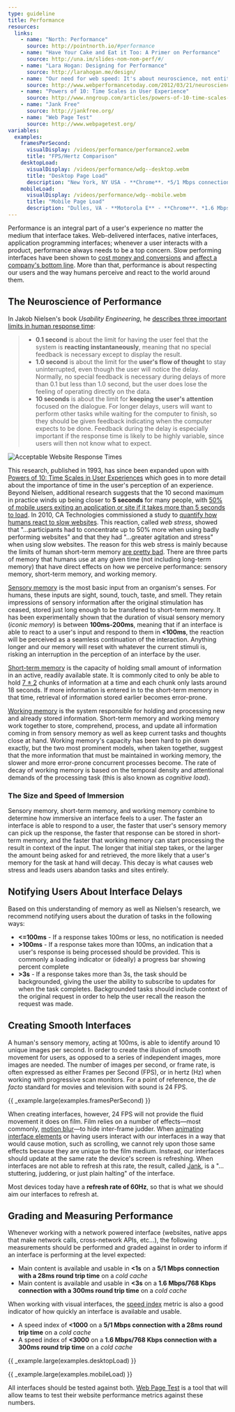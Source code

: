 ```yaml
---
type: guideline
title: Performance
resources:
  links:
    - name: "North: Performance"
      source: http://pointnorth.io/#performance
    - name: "Have Your Cake and Eat it Too: A Primer on Performance"
      source: http://una.im/slides-nom-nom-perf/#/
    - name: "Lara Hogan: Designing for Performance"
      source: http://larahogan.me/design/
    - name: "Our need for web speed: It's about neuroscience, not entitlement"
      source: http://www.webperformancetoday.com/2012/03/21/neuroscience-page-speed-web-performance/
    - name: "Powers of 10: Time Scales in User Experience"
      source: http://www.nngroup.com/articles/powers-of-10-time-scales-in-ux/
    - name: "Jank Free"
      source: http://jankfree.org/
    - name: "Web Page Test"
      source: http://www.webpagetest.org/
variables:
  examples:
    framesPerSecond:
      visualDisplay: /videos/performance/performance2.webm
      title: "FPS/Hertz Comparison"
    desktopLoad:
      visualDisplay: /videos/performance/wdg--desktop.webm
      title: "Desktop Page Load"
      description: "New York, NY USA - **Chrome**. *5/1 Mbps connection with a 28ms round trip time*. Speed Index: *400*. [Full test](http://www.webpagetest.org/result/150520_GD_PQ1/)"
    mobileLoad:
      visualDisplay: /videos/performance/wdg--mobile.webm
      title: "Mobile Page Load"
      description: "Dulles, VA - **Motorola E** - **Chrome**. *1.6 Mbps/768 Kbps connection with a 300ms round trip time*. Speed Index: *2049*. [Full test](http://www.webpagetest.org/result/150623_ZA_Y65/)"
---
```


Performance is an integral part of a user's experience no matter the medium that interface takes. Web-delivered interfaces, native interfaces, application programming interfaces; whenever a user interacts with a product, performance always needs to be a top concern. Slow performing interfaces have been shown to [cost money and conversions](http://www.fastcompany.com/1825005/how-one-second-could-cost-amazon-16-billion-sales) and [affect a company's bottom line](https://blog.kissmetrics.com/loading-time/). More than that, performance is about respecting our users and the way humans perceive and react to the world around them.

## The Neuroscience of Performance

In Jakob Nielsen's book _Usability Engineering_, he [describes three important limits in human response time](http://www.nngroup.com/articles/response-times-3-important-limits/):

> * **0.1 second** is about the limit for having the user feel that the system is **reacting instantaneously**, meaning that no special feedback is necessary except to display the result.
>* **1.0 second** is about the limit for the **user's flow of thought** to stay uninterrupted, even though the user will notice the delay. Normally, no special feedback is necessary during delays of more than 0.1 but less than 1.0 second, but the user does lose the feeling of operating directly on the data.
> * **10 seconds** is about the limit for **keeping the user's attention** focused on the dialogue. For longer delays, users will want to perform other tasks while waiting for the computer to finish, so they should be given feedback indicating when the computer expects to be done. Feedback during the delay is especially important if the response time is likely to be highly variable, since users will then not know what to expect.

![Acceptable Website Response Times](/images/performance/performance1.svg)

This research, published in 1993, has since been expanded upon with [Powers of 10: Time Scales in User Experiences](http://www.nngroup.com/articles/powers-of-10-time-scales-in-ux/) which goes in to more detail about the importance of time in the user's perception of an experience. Beyond Nielsen, additional research suggests that the 10 second maximum in practice winds up being closer to **5 seconds** for many people, with [50% of mobile users exiting an application or site if it takes more than 5 seconds to load](http://e-commercefacts.com/research/2011/07/what-usrs-want-from-mobil/19986_WhatMobileUsersWant_Wp.pdf). In 2010, CA Technologies commissioned a study to [quantify how humans react to slow websites](http://www.webperformancetoday.com/2011/02/24/website-performance-web-stress/). This reaction, called *web stress*, showed that "…participants had to concentrate up to 50% more when using badly performing websites" and that they had "…greater agitation and stress" when using slow websites. The reason for this web stress is mainly because the limits of human short-term memory [are pretty bad](http://www.nngroup.com/articles/website-response-times/). There are three parts of memory that humans use at any given time (not including long-term memory) that have direct effects on how we perceive performance: sensory memory, short-term memory, and working memory.

[Sensory memory](http://en.wikipedia.org/wiki/Sensory_memory) is the most basic input from an organism's senses. For humans, these inputs are sight, sound, touch, taste, and smell. They retain impressions of sensory information after the original stimulation has ceased, stored just long enough to be transfered to short-term memory. It has been experimentally shown that the duration of visual sensory memory (*iconic memory*) is between **100ms-200ms**, meaning that if an interface is able to react to a user's input and respond to them in **<100ms**, the reaction will be perceived as a seamless continuation of the interaction. Anything longer and our memory will reset with whatever the current stimuli is, risking an interruption in the perception of an interface by the user.

[Short-term memory](http://en.wikipedia.org/wiki/Short-term_memory) is the capacity of holding small amount of information in an active, readily available state. It is commonly cited to only be able to hold [7 ± 2](http://en.wikipedia.org/wiki/The_Magical_Number_Seven,_Plus_or_Minus_Two) chunks of information at a time and each chunk only lasts around 18 seconds. If more information is entered in to the short-term memory in that time, retrieval of information stored earlier becomes error-prone. 

[Working memory](http://en.wikipedia.org/wiki/Working_memory) is the system responsible for holding and processing new and already stored information. Short-term memory and working memory work together to store, comprehend, process, and update all information coming in from sensory memory as well as keep current tasks and thoughts close at hand. Working memory's capacity has been hard to pin down exactly, but the two most prominent models, when taken together, suggest that the more information that must be maintained in working memory, the slower and more error-prone concurrent processes become. The rate of decay of working memory is based on the temporal density and attentional demands of the processing task (this is also known as *cognitive load*).

### The Size and Speed of Immersion

Sensory memory, short-term memory, and working memory combine to determine how immersive an interface feels to a user. The faster an interface is able to respond to a user, the faster that user's sensory memory can pick up the response, the faster that response can be stored in short-term memory, and the faster that working memory can start processing the result in context of the input. The longer that initial step takes, or the larger the amount being asked for and retrieved, the more likely that a user's memory for the task at hand will decay. This decay is what causes web stress and leads users abandon tasks and sites entirely.

## Notifying Users About Interface Delays

Based on this understanding of memory as well as Nielsen's research, we recommend notifying users about the duration of tasks in the following ways:

* **<=100ms** - If a response takes 100ms or less, no notification is needed
* **>100ms** - If a response takes more than 100ms, an indication that a user's response is being processed should be provided. This is commonly a loading indicator or (ideally) a progress bar showing percent complete
* **>3s** - If a response takes more than 3s, the task should be backgrounded, giving the user the ability to subscribe to updates for when the task completes. Backgrounded tasks should include context of the original request in order to help the user recall the reason the request was made.

## Creating Smooth Interfaces

A human's sensory memory, acting at 100ms, is able to identify around 10 unique images per second. In order to create the illusion of smooth movement for users, as opposed to a series of independent images, more images are needed. The number of images per second, or frame rate, is often expressed as either Frames per Second (FPS), or in hertz (Hz) when working with progressive scan monitors. For a point of reference, the *de facto* standard for movies and television with sound is 24 FPS.

{{ _example.large(examples.framesPerSecond) }}

When creating interfaces, however, 24 FPS will not provide the fluid movement it does on film. Film relies on a number of effects—most commonly, [motion blur](http://en.wikipedia.org/wiki/Motion_blur)—to hide inter-frame judder. When [animating interface elements](/guidelines/interaction/animation/) or having users interact with our interfaces in a way that would cause motion, such as scrolling, we cannot rely upon those same effects because they are unique to the film medium. Instead, our interfaces should update at the same rate the device's screen is refreshing. When interfaces are not able to refresh at this rate, the result, called [Jank](http://jankfree.org/), is a "…stuttering, juddering, or just plain halting" of the interface.

Most devices today have a **refresh rate of 60Hz**, so that is what we should aim our interfaces to refresh at.

## Grading and Measuring Performance

Whenever working with a network powered interface (websites, native apps that make network calls, cross-network APIs, etc…), the following measurements should be performed and graded against in order to inform if an interface is performing at the level expected:

* Main content is available and usable in **<1s** on a **5/1 Mbps connection with a 28ms round trip time** on a *cold cache*
* Main content is available and usable in **<3s** on a **1.6 Mbps/768 Kbps connection with a 300ms round trip time** on a *cold cache*

When working with visual interfaces, the [speed index](https://sites.google.com/a/webpagetest.org/docs/using-webpagetest/metrics/speed-index) metric is also a good indicator of how quickly an interface is available and usable.

* A speed index of **<1000** on a **5/1 Mbps connection with a 28ms round trip time** on a *cold cache*
* A speed index of **<3000** on a **1.6 Mbps/768 Kbps connection with a 300ms round trip time** on a *cold cache*

{{ _example.large(examples.desktopLoad) }}

{{ _example.large(examples.mobileLoad) }}

All interfaces should be tested against both. [Web Page Test](http://www.webpagetest.org/) is a tool that will allow teams to test their website performance metrics against these numbers. 
